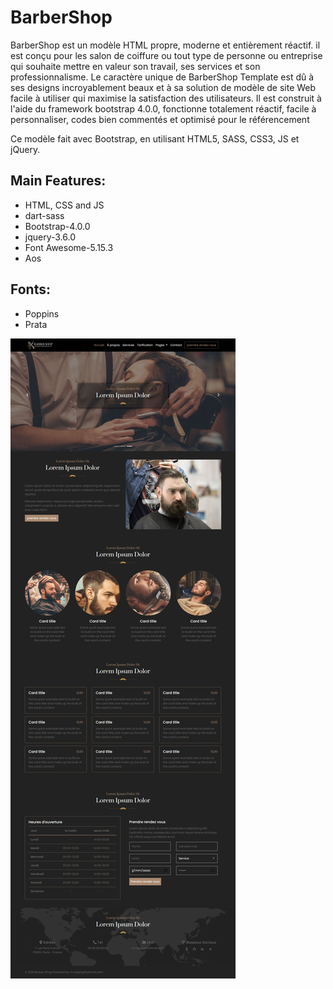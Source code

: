 # BarberShop

BarberShop est un modèle HTML propre, moderne et entièrement réactif. il est conçu pour les salon de coiffure ou tout type de personne ou entreprise qui souhaite mettre en valeur son travail, ses services et son professionnalisme. Le caractère unique de BarberShop Template est dû à ses designs incroyablement beaux et à sa solution de modèle de site Web facile à utiliser qui maximise la satisfaction des utilisateurs. Il est construit à l'aide du framework bootstrap 4.0.0, fonctionne totalement réactif, facile à personnaliser, codes bien commentés et optimisé pour le référencement

Ce modèle fait avec Bootstrap, en utilisant HTML5, SASS, CSS3, JS et jQuery. 

## Main Features:

* HTML, CSS and JS
* dart-sass
* Bootstrap-4.0.0
* jquery-3.6.0
* Font Awesome-5.15.3
* Aos

## Fonts:

* Poppins
* Prata

![alt text](https://github.com/mnajafy/BarberShop/blob/main/BarberShop.jpeg)
